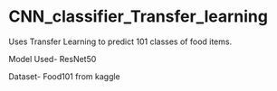 # CNN_classifier_Transfer_learning

Uses Transfer Learning to predict 101 classes of food items.

Model Used- ResNet50

Dataset- Food101 from kaggle

